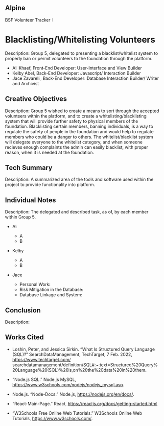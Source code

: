 ## Alpine
BSF Volunteer Tracker I

# Blacklisting/Whitelisting Volunteers
Description: Group 5, delegated to presenting a blacklist/whitelist system to properly ban or permit volunteers to the foundation through the platform.

- Ali Khaef, Front-End Developer: User-Interface and View Builder
- Kelby Abel, Back-End Developer: Javascript/ Interaction Builder
- Jace Zavarelli, Back-End Developer: Database Interaction Builder/ Writer and Archivist

## Creative Objectives
Description: Group 5 wished to create a means to sort through the accepted volunteers within the platform, and to create a whitelisting/blacklisting system that will provide further safety to physical members of the foundation. Blacklisting certain members, banning individuals, is a way to regulate the safety of people in the foundation and would help to regulate members who could be a danger to others. The whitelist/blacklist system will delegate everyone to the whitelist category, and when someone recieves enough complaints the admin can easily blacklist, with proper reason, when it is needed at the foundation.

## Tech Summary
Description: A summarized area of the tools and software used within the project to provide functionality into platform.

## Individual Notes
Description: The delegated and described task, as of, by each member within Group 5.

- Ali
    - A
    - B


- Kelby
    - A
    - B


- Jace
    - Personal Work:
    - Risk Mitigation in the Database:
    - Database Linkage and System:


## Conclusion
Description: 

## Works Cited

- Loshin, Peter, and Jessica Sirkin. “What Is Structured Query Language (SQL)?” SearchDataManagement, TechTarget, 7 Feb. 2022, https://www.techtarget.com/      searchdatamanagement/definition/SQL#:~:text=Structured%20Query%20Language%20(SQL)%20is,on%20the%20data%20in%20them.  

- “Node.js SQL.” Node.js MySQL, https://www.w3schools.com/nodejs/nodejs_mysql.asp.  

- Node.js. “Node-Docs.” Node.js, https://nodejs.org/en/docs/.  

- “React-Main-Page.” React, https://reactjs.org/docs/getting-started.html.  

- “W3Schools Free Online Web Tutorials.” W3Schools Online Web Tutorials, https://www.w3schools.com/.  
